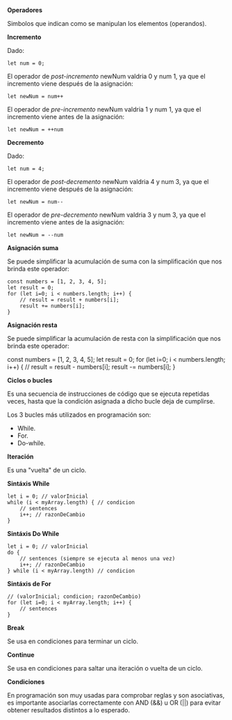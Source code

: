 **Operadores**

Simbolos que indican como se manipulan los elementos (operandos).

**Incremento**

Dado:

```
let num = 0;
```

El operador de *post-incremento* newNum valdria 0 y num 1, ya que el incremento viene después de la asignación:

```
let newNum = num++
```

El operador de *pre-incremento* newNum valdria 1 y num 1, ya que el incremento viene antes de la asignación:

```
let newNum = ++num
```

**Decremento**

Dado:

```
let num = 4;
```

El operador de *post-decremento* newNum valdria 4 y num 3, ya que el incremento viene después de la asignación:

```
let newNum = num--
```

El operador de *pre-decremento* newNum valdria 3 y num 3, ya que el incremento viene antes de la asignación:

```
let newNum = --num
```

**Asignación suma**

Se puede simplificar la acumulación de suma con la simplificación que nos brinda este operador:

```
const numbers = [1, 2, 3, 4, 5];
let result = 0;
for (let i=0; i < numbers.length; i++) {
	// result = result + numbers[i];
	result += numbers[i];
}
```

**Asignación resta**

Se puede simplificar la acumulación de resta con la simplificación que nos brinda este operador:

const numbers = [1, 2, 3, 4, 5];
let result = 0;
for (let i=0; i < numbers.length; i++) {
	// result = result - numbers[i];
	result -= numbers[i];
}

**Ciclos o bucles**

Es una secuencia de instrucciones de código que se ejecuta repetidas veces, hasta que la condición asignada a dicho bucle deja de cumplirse.

Los 3 bucles más utilizados en programación son:

* While.
* For.
* Do-while.

**Iteración**

Es una "vuelta" de un ciclo.

**Sintáxis While**

```
let i = 0; // valorInicial
while (i < myArray.length) { // condicion
	// sentences
	i++; // razonDeCambio
}
```

**Sintáxis Do While**

```
let i = 0; // valorInicial
do {
	// sentences (siempre se ejecuta al menos una vez)
	i++; // razonDeCambio
} while (i < myArray.length) // condicion
```

**Sintáxis de For**

```
// (valorInicial; condicion; razonDeCambio)
for (let i=0; i < myArray.length; i++) {
	// sentences
}
```

**Break**

Se usa en condiciones para terminar un ciclo.

**Continue**

Se usa en condiciones para saltar una iteración o vuelta de un ciclo.

**Condiciones**

En programación son muy usadas para comprobar reglas y son asociativas, es importante asociarlas correctamente con AND (&&) u OR (||) para evitar obtener resultados distintos a lo esperado.

